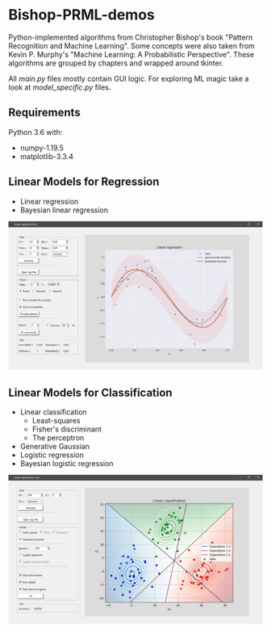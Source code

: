 # Bishop-PRML-demos

Python-implemented algorithms from Christopher Bishop's book "Pattern Recognition and Machine Learning". 
Some concepts were also taken from Kevin P. Murphy's "Machine Learning: A Probabilistic Perspective".
These algorithms are grouped by chapters and wrapped around tkinter.

All _main.py_ files mostly contain GUI logic. For exploring ML magic take a look at _model_specific.py_ files.

## Requirements
Python 3.6 with:
- numpy-1.19.5
- matplotlib-3.3.4

## Linear Models for Regression
- Linear regression
- Bayesian linear regression

![alt text](docs/lin-reg-screenshot.jpg)

## Linear Models for Classification
- Linear classification
    - Least-squares
    - Fisher's discriminant
    - The perceptron
- Generative Gaussian
- Logistic regression
- Bayesian logistic regression

![alt text](docs/lin-class-screenshot.jpg)
